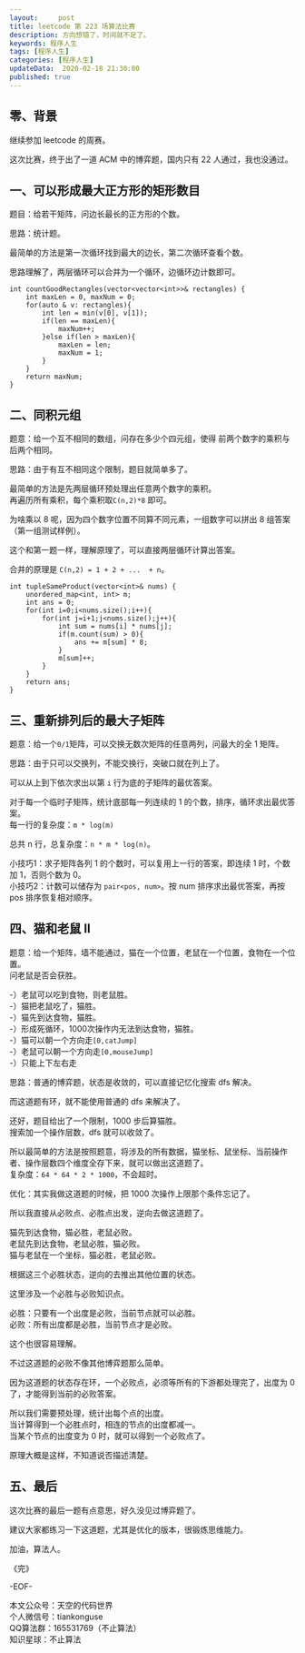 ```yaml
---   
layout:     post  
title: leetcode 第 223 场算法比赛  
description: 方向想错了，时间就不足了。   
keywords: 程序人生  
tags: [程序人生]    
categories: [程序人生]  
updateData:  2020-02-18 21:30:00  
published: true  
---  
```



## 零、背景  


继续参加 leetcode 的周赛。  


这次比赛，终于出了一道 ACM 中的博弈题，国内只有 22 人通过，我也没通过。  


## 一、可以形成最大正方形的矩形数目  


题目：给若干矩阵，问边长最长的正方形的个数。  


思路：统计题。  


最简单的方法是第一次循环找到最大的边长，第二次循环查看个数。  


思路理解了，两层循环可以合并为一个循环，边循环边计数即可。  


```
int countGoodRectangles(vector<vector<int>>& rectangles) {
    int maxLen = 0, maxNum = 0;
    for(auto & v: rectangles){
        int len = min(v[0], v[1]);
        if(len == maxLen){
            maxNum++;
        }else if(len > maxLen){
            maxLen = len;
            maxNum = 1;
        }
    }
    return maxNum;
}
```


## 二、同积元组  


题意：给一个互不相同的数组，问存在多少个四元组，使得 前两个数字的乘积与后两个相同。  


思路：由于有互不相同这个限制，题目就简单多了。  


最简单的方法是先两层循环预处理出任意两个数字的乘积。  
再遍历所有乘积，每个乘积取`C(n,2)*8` 即可。  


为啥乘以 8 呢，因为四个数字位置不同算不同元素，一组数字可以拼出 8 组答案（第一组测试样例）。  


这个和第一题一样，理解原理了，可以直接两层循环计算出答案。  


合并的原理是 `C(n,2) = 1 + 2 + ...  + n`。  


```
int tupleSameProduct(vector<int>& nums) {
    unordered_map<int, int> m;
    int ans = 0;
    for(int i=0;i<nums.size();i++){
        for(int j=i+1;j<nums.size();j++){
            int sum = nums[i] * nums[j];
            if(m.count(sum) > 0){
                ans += m[sum] * 8;
            }
            m[sum]++;
        }
    }
    return ans;
}
```

## 三、重新排列后的最大子矩阵  


题意：给一个`0/1`矩阵，可以交换无数次矩阵的任意两列，问最大的全 1 矩阵。  


思路：由于只可以交换列，不能交换行，突破口就在列上了。  


可以从上到下依次求出以第 `i` 行为底的子矩阵的最优答案。  


对于每一个临时子矩阵，统计底部每一列连续的 1 的个数，排序，循环求出最优答案。  
每一行的复杂度：`m * log(m)`  



总共 n 行，总复杂度：`n * m * log(n)`。  



小技巧1：求子矩阵各列 1 的个数时，可以复用上一行的答案，即连续 1 时，个数加 1，否则个数为 0。  
小技巧2：计数可以储存为 `pair<pos, num>`。按 num 排序求出最优答案，再按 pos 排序恢复相对顺序。  


## 四、猫和老鼠 II


题意：给一个矩阵，墙不能通过，猫在一个位置，老鼠在一个位置，食物在一个位置。  
问老鼠是否会获胜。  


-）老鼠可以吃到食物，则老鼠胜。  
-）猫把老鼠吃了，猫胜。  
-）猫先到达食物，猫胜。  
-）形成死循环，1000次操作内无法到达食物，猫胜。  
-）猫可以朝一个方向走`[0,catJump]`  
-）老鼠可以朝一个方向走`[0,mouseJump]`  
-）只能上下左右走  


思路：普通的博弈题，状态是收敛的，可以直接记忆化搜索 dfs 解决。  


而这道题有环，就不能使用普通的 dfs 来解决了。  


还好，题目给出了一个限制，1000 步后算猫胜。  
搜索加一个操作层数，dfs 就可以收敛了。  


所以最简单的方法是按照题意，将涉及的所有数据，猫坐标、鼠坐标、当前操作者、操作层数四个维度全存下来，就可以做出这道题了。  
复杂度：`64 * 64 * 2 * 1000`，不会超时。  


优化：其实我做这道题的时候，把 1000 次操作上限那个条件忘记了。  


所以我直接从必败点、必胜点出发，逆向去做这道题了。  


猫先到达食物，猫必胜，老鼠必败。  
老鼠先到达食物，老鼠必胜，猫必败。  
猫与老鼠在一个坐标，猫必胜，老鼠必败。  


根据这三个必胜状态，逆向的去推出其他位置的状态。  


这里涉及一个必胜与必败知识点。  


必胜：只要有一个出度是必败，当前节点就可以必胜。  
必败：所有出度都是必胜，当前节点才是必败。  


这个也很容易理解。  


不过这道题的必败不像其他博弈题那么简单。  


因为这道题的状态存在环，一个必败点，必须等所有的下游都处理完了，出度为 0 了，才能得到当前的必败答案。  


所以我们需要预处理，统计出每个点的出度。  
当计算得到一个必胜点时，相连的节点的出度都减一。  
当某个节点的出度变为 0 时，就可以得到一个必败点了。  


原理大概是这样，不知道说否描述清楚。  


## 五、最后  


这次比赛的最后一题有点意思，好久没见过博弈题了。  


建议大家都练习一下这道题，尤其是优化的版本，很锻炼思维能力。  



加油，算法人。  


《完》  


-EOF-  



本文公众号：天空的代码世界  
个人微信号：tiankonguse  
QQ算法群：165531769（不止算法）  
知识星球：不止算法  

